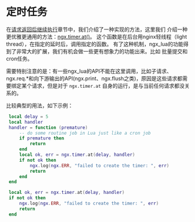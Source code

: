 # 定时任务

在[请求返回后继续执行](../ngx_lua/continue_after_eof.md)章节中，我们介绍了一种实现的方法，这里我们
介绍一种更优雅更通用的方法：[ngx.timer.at()](https://github.com/openresty/lua-nginx-module#ngxtimerat)。
这个函数是在后台用nginx轻线程（light thread），在指定的延时后，调用指定的函数。
有了这种机制，ngx_lua的功能得到了非常大的扩展，我们有机会做一些更有想象力的功能出来。比如
批量提交和cron任务。

需要特别注意的是：有一些ngx_lua的API不能在这里调用，比如子请求、ngx.req.\*和向下游输出的API(ngx.print、ngx.flush之类)，原因是这些请求都需要绑定某个请求，但是对于 `ngx.timer.at` 自身的运行，是与当前任何请求都没关系的。

比较典型的用法，如下示例：

```lua
 local delay = 5
 local handler
 handler = function (premature)
     -- do some routine job in Lua just like a cron job
     if premature then
         return
     end
     local ok, err = ngx.timer.at(delay, handler)
     if not ok then
         ngx.log(ngx.ERR, "failed to create the timer: ", err)
         return
     end
 end

 local ok, err = ngx.timer.at(delay, handler)
 if not ok then
     ngx.log(ngx.ERR, "failed to create the timer: ", err)
     return
 end
```
